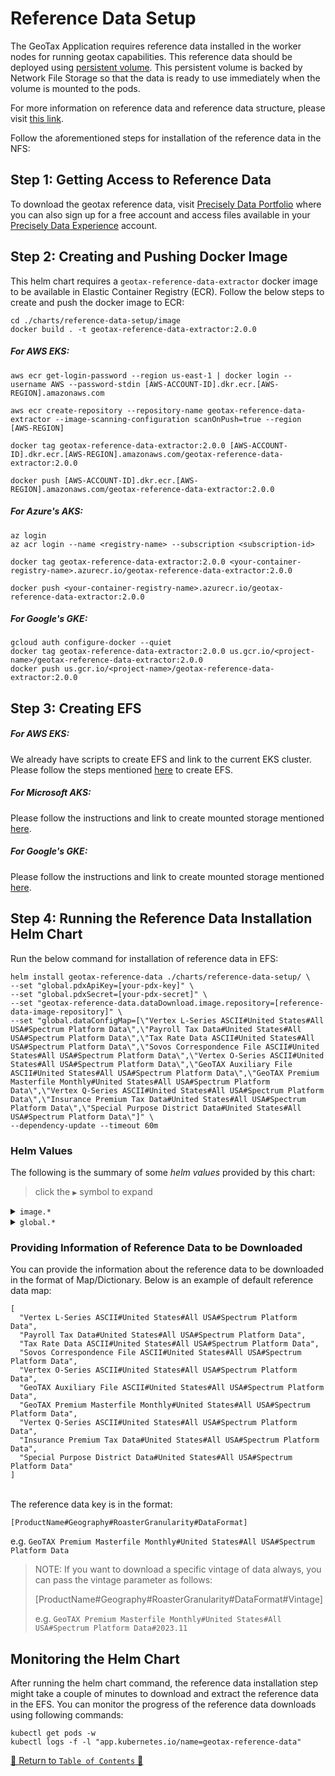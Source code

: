 # Reference Data Setup

The GeoTax Application requires reference data installed in the worker nodes for running geotax
capabilities. This reference data should be deployed
using [persistent volume](https://kubernetes.io/docs/concepts/storage/persistent-volumes/). This persistent volume is
backed by Network File Storage so that the data is ready to use immediately when the volume is mounted to
the pods.

For more information on reference data and reference data structure, please
visit [this link](../../../docs/ReferenceData.md).

Follow the aforementioned steps for installation of the reference data in the NFS:

## Step 1: Getting Access to Reference Data

To download the geotax reference data,
visit [Precisely Data Portfolio](https://dataguide.precisely.com/) where you can also sign up for a free account and
access files available in your [Precisely Data Experience](https://data.precisely.com/) account.

## Step 2: Creating and Pushing Docker Image

This helm chart requires a `geotax-reference-data-extractor` docker image to be available in Elastic Container Registry (ECR).
Follow the below steps to create and push the docker image to ECR:

```shell
cd ./charts/reference-data-setup/image
docker build . -t geotax-reference-data-extractor:2.0.0
```

##### For AWS EKS:

```shell
aws ecr get-login-password --region us-east-1 | docker login --username AWS --password-stdin [AWS-ACCOUNT-ID].dkr.ecr.[AWS-REGION].amazonaws.com

aws ecr create-repository --repository-name geotax-reference-data-extractor --image-scanning-configuration scanOnPush=true --region [AWS-REGION]

docker tag geotax-reference-data-extractor:2.0.0 [AWS-ACCOUNT-ID].dkr.ecr.[AWS-REGION].amazonaws.com/geotax-reference-data-extractor:2.0.0

docker push [AWS-ACCOUNT-ID].dkr.ecr.[AWS-REGION].amazonaws.com/geotax-reference-data-extractor:2.0.0
```

##### For Azure's AKS:

```shell
az login
az acr login --name <registry-name> --subscription <subscription-id>

docker tag geotax-reference-data-extractor:2.0.0 <your-container-registry-name>.azurecr.io/geotax-reference-data-extractor:2.0.0

docker push <your-container-registry-name>.azurecr.io/geotax-reference-data-extractor:2.0.0
```

##### For Google's GKE:

```shell
gcloud auth configure-docker --quiet
docker tag geotax-reference-data-extractor:2.0.0 us.gcr.io/<project-name>/geotax-reference-data-extractor:2.0.0
docker push us.gcr.io/<project-name>/geotax-reference-data-extractor:2.0.0
```

## Step 3: Creating EFS

##### For AWS EKS:

We already have scripts to create EFS and link to the current EKS cluster. Please follow the steps
mentioned [here](../../../scripts/eks/efs-creator/README.md) to create EFS.

##### For Microsoft AKS:

Please follow the instructions and link to create mounted storage
mentioned [here](../../../docs/guides/aks/QuickStartAKS.md#step-4-create-and-configure-azure-files-share).

##### For Google's GKE:

Please follow the instructions and link to create mounted storage
mentioned [here](../../../docs/guides/gke/QuickStartGKE.md#step-4-create-and-configure-google-filestore).


## Step 4: Running the Reference Data Installation Helm Chart

Run the below command for installation of reference data in EFS:

```shell
helm install geotax-reference-data ./charts/reference-data-setup/ \
--set "global.pdxApiKey=[your-pdx-key]" \
--set "global.pdxSecret=[your-pdx-secret]" \
--set "geotax-reference-data.dataDownload.image.repository=[reference-data-image-repository]" \
--set "global.dataConfigMap=[\"Vertex L-Series ASCII#United States#All USA#Spectrum Platform Data\",\"Payroll Tax Data#United States#All USA#Spectrum Platform Data\",\"Tax Rate Data ASCII#United States#All USA#Spectrum Platform Data\",\"Sovos Correspondence File ASCII#United States#All USA#Spectrum Platform Data\",\"Vertex O-Series ASCII#United States#All USA#Spectrum Platform Data\",\"GeoTAX Auxiliary File ASCII#United States#All USA#Spectrum Platform Data\",\"GeoTAX Premium Masterfile Monthly#United States#All USA#Spectrum Platform Data\",\"Vertex Q-Series ASCII#United States#All USA#Spectrum Platform Data\",\"Insurance Premium Tax Data#United States#All USA#Spectrum Platform Data\",\"Special Purpose District Data#United States#All USA#Spectrum Platform Data\"]" \
--dependency-update --timeout 60m
```

### Helm Values

The following is the summary of some *helm values*
provided by this chart:

> click the `▶` symbol to expand

<details>
<summary><code>image.*</code></summary>

| Parameter          | Description                                              | Default                           |
|--------------------|----------------------------------------------------------|-----------------------------------|
| `image.repository` | the reference-data-extractor container image repository  | `geotax-reference-data-extractor` |
| `image.tag`        | the reference-data-extractor container image version tag | `2.0.0`                           |

<hr>
</details>

<details>
<summary><code>global.*</code></summary>

| Parameter                  | Description                                                | Default                                                                                                                                                                                                                                                                                                                                                                                                                                                                                                                                                                                                                                                                                                                                                                     |
|----------------------------|------------------------------------------------------------|-----------------------------------------------------------------------------------------------------------------------------------------------------------------------------------------------------------------------------------------------------------------------------------------------------------------------------------------------------------------------------------------------------------------------------------------------------------------------------------------------------------------------------------------------------------------------------------------------------------------------------------------------------------------------------------------------------------------------------------------------------------------------------|
| *`global.pdxApiKey`        | the apiKey of your PDX account                             | `pdx-api-key`                                                                                                                                                                                                                                                                                                                                                                                                                                                                                                                                                                                                                                                                                                                                                               |
| *`global.pdxSecret`        | the secret key of your PDX account                         | `pdx-api-secret`                                                                                                                                                                                                                                                                                                                                                                                                                                                                                                                                                                                                                                                                                                                                                            |
| `global.dataConfigMap`     | a Map of reference data to be downloaded against countries | `[\"Vertex L-Series ASCII#United States#All USA#Spectrum Platform Data\",\"Payroll Tax Data#United States#All USA#Spectrum Platform Data\",\"Tax Rate Data ASCII#United States#All USA#Spectrum Platform Data\",\"Sovos Correspondence File ASCII#United States#All USA#Spectrum Platform Data\",\"Vertex O-Series ASCII#United States#All USA#Spectrum Platform Data\",\"GeoTAX Auxiliary File ASCII#United States#All USA#Spectrum Platform Data\",\"GeoTAX Premium Masterfile Monthly#United States#All USA#Spectrum Platform Data\",\"Vertex Q-Series ASCII#United States#All USA#Spectrum Platform Data\",\"Insurance Premium Tax Data#United States#All USA#Spectrum Platform Data\",\"Special Purpose District Data#United States#All USA#Spectrum Platform Data\"]` |

<hr>
</details>

### Providing Information of Reference Data to be Downloaded

You can provide the information about the reference data to be downloaded in the format of Map/Dictionary. Below is an
example of default reference data map:

```shell
[
  "Vertex L-Series ASCII#United States#All USA#Spectrum Platform Data",
  "Payroll Tax Data#United States#All USA#Spectrum Platform Data",
  "Tax Rate Data ASCII#United States#All USA#Spectrum Platform Data",
  "Sovos Correspondence File ASCII#United States#All USA#Spectrum Platform Data",
  "Vertex O-Series ASCII#United States#All USA#Spectrum Platform Data",
  "GeoTAX Auxiliary File ASCII#United States#All USA#Spectrum Platform Data",
  "GeoTAX Premium Masterfile Monthly#United States#All USA#Spectrum Platform Data",
  "Vertex Q-Series ASCII#United States#All USA#Spectrum Platform Data",
  "Insurance Premium Tax Data#United States#All USA#Spectrum Platform Data",
  "Special Purpose District Data#United States#All USA#Spectrum Platform Data"
]
```

<br>The reference data key is in the format:

`[ProductName#Geography#RoasterGranularity#DataFormat]`

e.g. `GeoTAX Premium Masterfile Monthly#United States#All USA#Spectrum Platform Data`

> NOTE: If you want to download a specific vintage of data always, you can pass the vintage parameter as follows:
>
> [ProductName#Geography#RoasterGranularity#DataFormat#Vintage]
>
> e.g. `GeoTAX Premium Masterfile Monthly#United States#All USA#Spectrum Platform Data#2023.11`


## Monitoring the Helm Chart

After running the helm chart command, the reference data installation step might take a couple of minutes to download
and extract the reference data in the EFS. You can monitor the progress of the reference data downloads using following
commands:

```shell
kubectl get pods -w
kubectl logs -f -l "app.kubernetes.io/name=geotax-reference-data"
```

[🔗 Return to `Table of Contents` 🔗](../../../README.md#guides)